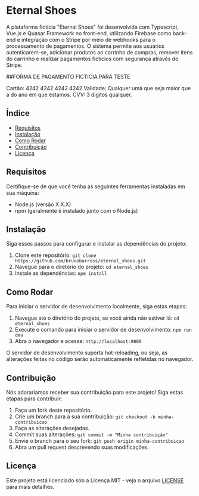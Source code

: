 # Eternal Shoes


A plataforma fictícia "Eternal Shoes" foi desenvolvida com Typescript, Vue.js e Quasar Framework no front-end, utilizando Firebase como back-end e integração com o Stripe por meio de webhooks para o processamento de pagamentos. O sistema permite aos usuários autenticarem-se, adicionar produtos ao carrinho de compras, remover itens do carrinho e realizar pagamentos fictícios com segurança através do Stripe.

##FORMA DE PAGAMENTO FICTICIA PARA TESTE

Cartão: 4242 4242 4242 4242
Validade: Qualquer uma que seja maior que a do ano em que estamos.
CVV: 3 digitos qualquer.


## Índice

- [Requisitos](#requisitos)
- [Instalação](#instalação)
- [Como Rodar](#como-rodar)
- [Contribuição](#contribuição)
- [Licença](#licença)

## Requisitos

Certifique-se de que você tenha as seguintes ferramentas instaladas em sua máquina:

- Node.js (versão X.X.X)
- npm (geralmente é instalado junto com o Node.js)

## Instalação

Siga esses passos para configurar e instalar as dependências do projeto:

1. Clone este repositório: `git clone https://github.com/brunobarross/eternal_shoes.git`
2. Navegue para o diretório do projeto: `cd eternal_shoes`
3. Instale as dependências: `npm install`

## Como Rodar

Para iniciar o servidor de desenvolvimento localmente, siga estas etapas:

1. Navegue até o diretório do projeto, se você ainda não estiver lá: `cd eternal_shoes`
2. Execute o comando para iniciar o servidor de desenvolvimento: `npm run dev`
3. Abra o navegador e acesse: `http://localhost:9000`

O servidor de desenvolvimento suporta hot-reloading, ou seja, as alterações feitas no código serão automaticamente refletidas no navegador.

## Contribuição

Nós adoraríamos receber sua contribuição para este projeto! Siga estas etapas para contribuir:

1. Faça um fork deste repositório.
2. Crie um branch para a sua contribuição: `git checkout -b minha-contribuicao`
3. Faça as alterações desejadas.
4. Commit suas alterações: `git commit -m "Minha contribuição"`
5. Envie o branch para o seu fork: `git push origin minha-contribuicao`
6. Abra um pull request descrevendo suas modificações.

## Licença

Este projeto está licenciado sob a Licença MIT - veja o arquivo [LICENSE](LICENSE) para mais detalhes.
